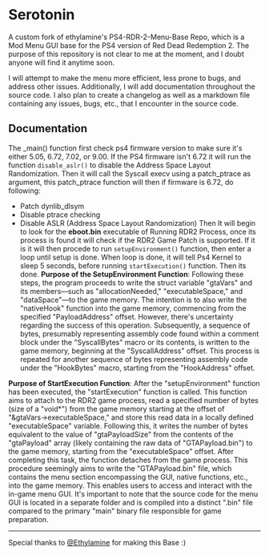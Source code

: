 # Serotonin
A custom fork of ethylamine's PS4-RDR-2-Menu-Base Repo, which is a Mod Menu GUI base for the PS4 version of Red Dead Redemption 2. The purpose of this repository is not clear to me at the moment, and I doubt anyone will find it anytime soon. 

I will attempt to make the menu more efficient, less prone to bugs, and address other issues. Additionally, I will add documentation throughout the source code. I also plan to create a changelog as well as a markdown file containing any issues, bugs, etc., that I encounter in the source code.


## Documentation
The _main() function first check ps4 firmware version to make sure it's either 5.05, 6.72, 7.02, or 9.00. If the PS4 firmware isn't 6.72 it will run the function `disable_aslr()` to disable the Address Space Layout Randomization. Then it will call the Syscall execv using a patch_ptrace as argument, this patch_ptrace function will then if firmware is 6.72, do following:
  - Patch dynlib_dlsym
  - Disable ptrace checking
  - Disable ASLR (Address Space Layout Randomization)
Then It will begin to look for the **eboot.bin** executable of Running RDR2 Process, once its process is found it will check if the RDR2 Game Patch is supported. If it is it will then procede to run `setupEnvironment()` function, then enter a loop until setup is done. When loop is done, it will tell Ps4 Kernel to sleep 5 seconds, before running `startExecution()` function. Then its done.
**Purpose of the SetupEnvironment Function**: Following these steps, the program proceeds to write the struct variable "gtaVars" and its members—such as "allocationNeeded," "executableSpace," and "dataSpace"—to the game memory. The intention is to also write the "nativeHook" function into the game memory, commencing from the specified "PayloadAddress" offset. However, there's uncertainty regarding the success of this operation. Subsequently, a sequence of bytes, presumably representing assembly code found within a comment block under the "SyscallBytes" macro or its contents, is written to the game memory, beginning at the "SyscallAddress" offset. This process is repeated for another sequence of bytes representing assembly code under the "HookBytes" macro, starting from the "HookAddress" offset.

**Purpose of StartExecution Function**: After the "setupEnvironment" function has been executed, the "startExecution" function is called. This function aims to attach to the RDR2 game process, read a specified number of bytes (size of a "void*") from the game memory starting at the offset of "&gtaVars->executableSpace," and store this read data in a locally defined "executableSpace" variable. Following this, it writes the number of bytes equivalent to the value of "gtaPayloadSize" from the contents of the "gtaPayload" array (likely containing the raw data of "GTAPayload.bin") to the game memory, starting from the "executableSpace" offset. After completing this task, the function detaches from the game process. This procedure seemingly aims to write the "GTAPayload.bin" file, which contains the menu section encompassing the GUI, native functions, etc., into the game memory. This enables users to access and interact with the in-game menu GUI. It's important to note that the source code for the menu GUI is located in a separate folder and is compiled into a distinct ".bin" file compared to the primary "main" binary file responsible for game preparation.


---
Special thanks to <a href="https://github.com/ethylamine/PS4-RDR-2-Menu-Base">@Ethylamine</a> for making this Base :)
